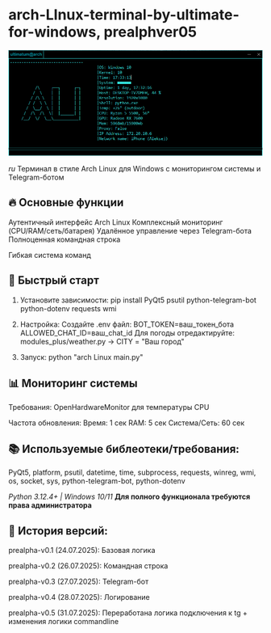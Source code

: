 # arch-LInux-terminal-by-ultimate-for-windows, prealphver05
![Terminal Screenshot](scrns.png) 

*ru* 
Терминал в стиле Arch Linux для Windows с мониторингом системы и Telegram-ботом

## 🔥 Основные функции
Аутентичный интерфейс Arch Linux
Комплексный мониторинг (CPU/RAM/сеть/батарея)
Удалённое управление через Telegram-бота
Полноценная командная строка

Гибкая система команд

## 🚀 Быстрый старт

1. Установите зависимости:
pip install PyQt5 psutil python-telegram-bot python-dotenv requests wmi

2. Настройка:
Создайте .env файл:
BOT_TOKEN=ваш_токен_бота
ALLOWED_CHAT_ID=ваш_chat_id
Для погоды отредактируйте: modules_plus/weather.py -> CITY = "Ваш город"

3. Запуск:
python "arch Linux main.py"
  
## 📊 Мониторинг системы

Требования: OpenHardwareMonitor для температуры CPU

Частота обновления:
Время: 1 сек
RAM: 5 сек
Система/Сеть: 60 сек

## 📚 Используемые библеотеки/требования:
PyQt5, platform, psutil, datetime, time, 
subprocess, requests, winreg, wmi, os, 
socket, sys, python-telegram-bot, python-dotenv

*Python 3.12.4+ | Windows 10/11*
**Для полного функционала требуются права администратора**

## 📅 История версий:
prealpha-v0.1 (24.07.2025): Базовая логика

prealpha-v0.2 (26.07.2025): Командная строка

prealpha-v0.3 (27.07.2025): Telegram-бот

prealpha-v0.4 (28.07.2025): Логирование

prealpha-v0.5 (31.07.2025): Переработана логика подключения к tg + изменения логики commandline


